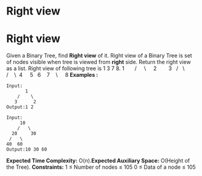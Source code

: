 # Right view

# Right view
Given a Binary Tree, find **Right view** of it. Right view of a Binary Tree is set of nodes visible when tree is viewed from **right** side. Return the right view as a list.
Right view of following tree is 1 3 7 8.
1       /     \     2        3   /   \      /    \  4     5   6    7    \     8
**Examples :**
```
Input:
       1
    /    \
   3      2
Output:1 2
```
```
Input:
     10
    /   \
  20     30
 /   \
40  60
Output:10 30 60
```
**Expected Time Complexity:** O(n).**Expected Auxiliary Space:** O(Height of the Tree).
**Constraints:**
1 ≤ Number of nodes ≤ 105
0 ≤ Data of a node ≤ 105